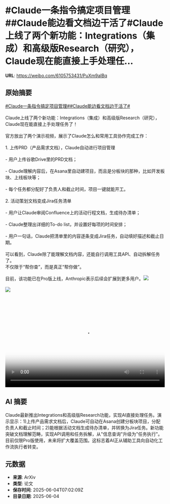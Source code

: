 # #Claude一条指令搞定项目管理##Claude能边看文档边干活了#Claude上线了两个新功能：Integrations（集成）和高级版Research（研究），Claude现在能直接上手处理任...

**URL**: https://weibo.com/6105753431/PuXm9aIBq

## 原始摘要

<a href="https://m.weibo.cn/search?containerid=231522type%3D1%26t%3D10%26q%3D%23Claude%E4%B8%80%E6%9D%A1%E6%8C%87%E4%BB%A4%E6%90%9E%E5%AE%9A%E9%A1%B9%E7%9B%AE%E7%AE%A1%E7%90%86%23&amp;extparam=%23Claude%E4%B8%80%E6%9D%A1%E6%8C%87%E4%BB%A4%E6%90%9E%E5%AE%9A%E9%A1%B9%E7%9B%AE%E7%AE%A1%E7%90%86%23" data-hide=""><span class="surl-text">#Claude一条指令搞定项目管理#</span></a><a href="https://m.weibo.cn/search?containerid=231522type%3D1%26t%3D10%26q%3D%23Claude%E8%83%BD%E8%BE%B9%E7%9C%8B%E6%96%87%E6%A1%A3%E8%BE%B9%E5%B9%B2%E6%B4%BB%E4%BA%86%23&amp;extparam=%23Claude%E8%83%BD%E8%BE%B9%E7%9C%8B%E6%96%87%E6%A1%A3%E8%BE%B9%E5%B9%B2%E6%B4%BB%E4%BA%86%23" data-hide=""><span class="surl-text">#Claude能边看文档边干活了#</span></a><br><br>Claude上线了两个新功能：Integrations（集成）和高级版Research（研究），Claude现在能直接上手处理任务了！<br><br>官方放出了两个演示视频，展示了Claude怎么和常用工具协作完成工作：<br><br>1. 上传PRD（产品需求文档），Claude自动进行项目管理<br><br>- 用户上传谷歌Drive里的PRD文档；<br><br>- Claude理解内容后，在Asana里自动建项目，而且是分板块的那种，比如开发板块、上线板块等；<br><br>- 每个任务都分配好了负责人和截止时间，项目一键就能开工。<br><br>2. 活动策划文档变成Jira任务清单<br><br>- 用户让Claude审阅Confluence上的活动行程文档，生成待办清单；<br><br>- Claude整理出详细的To-do list，并设置好每项的时间安排；<br><br>- 用户一句话，Claude把清单里的内容逐条变成Jira任务，自动填好描述和截止日期。<br><br>可以看到，Claude除了能理解文档内容，还能自行调用工具API、自动拆解任务了。  <br>不仅限于“帮你查”，而是真正“帮你做”。<br><br>目前，该功能已在Pro版上线，Anthropic表示后续会扩展到更多用户。<img style="" src="https://tvax4.sinaimg.cn/large/006Fd7o3ly1i235jfwx0cj31hc0u0myb.jpg" referrerpolicy="no-referrer"><br><br><img style="" src="https://tvax2.sinaimg.cn/large/006Fd7o3ly1i235jb4cvgj31hc0u0mzj.jpg" referrerpolicy="no-referrer"><br><br><br clear="both"><div style="clear: both"></div><video controls="controls" poster="https://tvax3.sinaimg.cn/orj480/006Fd7o3ly1i235jf9qn0j31hc0u0myb.jpg" style="width: 100%"><source src="https://f.video.weibocdn.com/o0/oZnZI6BOlx08oM2Q8fpm010412004vYD0E010.mp4?label=mp4_720p&amp;template=1280x720.25.0&amp;ori=0&amp;ps=1CwnkDw1GXwCQx&amp;Expires=1749024000&amp;ssig=cVaEttf%2BfV&amp;KID=unistore,video"><source src="https://f.video.weibocdn.com/o0/XL5pe6CWlx08oM2Pvwdq0104120020uE0E010.mp4?label=mp4_hd&amp;template=852x480.25.0&amp;ori=0&amp;ps=1CwnkDw1GXwCQx&amp;Expires=1749024000&amp;ssig=9Q6rE30BKg&amp;KID=unistore,video"><source src="https://f.video.weibocdn.com/o0/hS2o2wjvlx08oM2PBbYk0104120018Qx0E010.mp4?label=mp4_ld&amp;template=640x360.25.0&amp;ori=0&amp;ps=1CwnkDw1GXwCQx&amp;Expires=1749024000&amp;ssig=793qtPsO0o&amp;KID=unistore,video"><p>视频无法显示，请前往<a href="https://video.weibo.com/show?fid=1034%3A5173775201665029" target="_blank" rel="noopener noreferrer">微博视频</a>观看。</p></video>

## AI 摘要

Claude最新推出Integrations和高级版Research功能，实现AI直接处理任务。演示显示：1)上传产品需求文档后，Claude可自动在Asana创建分板块项目，分配负责人和截止时间；2)能根据活动文档生成待办清单，并转换为Jira任务。新功能突破文档理解范畴，实现API调用和任务拆解，从"信息查询"升级为"任务执行"。目前仅限Pro版使用，未来将扩大覆盖范围。这标志着AI正从辅助工具向自动化工作流执行者转变。

## 元数据

- **来源**: ArXiv
- **类型**: 论文
- **保存时间**: 2025-06-04T07:02:09Z
- **目录日期**: 2025-06-04
